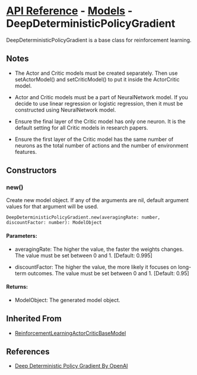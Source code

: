 # [API Reference](../../API.md) - [Models](../Models.md) - DeepDeterministicPolicyGradient

DeepDeterministicPolicyGradient is a base class for reinforcement learning.

## Notes

* The Actor and Critic models must be created separately. Then use setActorModel() and setCriticModel() to put it inside the ActorCritic model.

* Actor and Critic models must be a part of NeuralNetwork model. If you decide to use linear regression or logistic regression, then it must be constructed using NeuralNetwork model. 

* Ensure the final layer of the Critic model has only one neuron. It is the default setting for all Critic models in research papers.

* Ensure the first layer of the Critic model has the same number of neurons as the total number of actions and the number of environment features.

## Constructors

### new()

Create new model object. If any of the arguments are nil, default argument values for that argument will be used.

```
DeepDeterministicPolicyGradient.new(averagingRate: number, discountFactor: number): ModelObject
```

#### Parameters:

* averagingRate: The higher the value, the faster the weights changes. The value must be set between 0 and 1. [Default: 0.995]

* discountFactor: The higher the value, the more likely it focuses on long-term outcomes. The value must be set between 0 and 1. [Default: 0.95]

#### Returns:

* ModelObject: The generated model object.

## Inherited From

* [ReinforcementLearningActorCriticBaseModel](ReinforcementLearningActorCriticBaseModel.md)

## References

* [Deep Deterministic Policy Gradient By OpenAI](https://spinningup.openai.com/en/latest/algorithms/ddpg.html)
